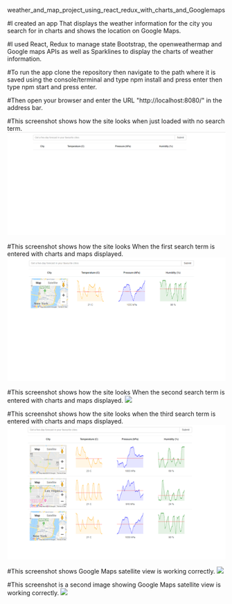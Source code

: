 weather_and_map_project_using_react_redux_with_charts_and_Googlemaps

#I created an app That displays the weather information for the city you search for in charts and shows the location on Google Maps. 

#I used React, Redux to manage state Bootstrap, the openweathermap and Google maps APIs as well as Sparklines to display the charts of weather information.

#To run the app clone the repository then navigate to the path where it is saved using the console/terminal and type npm install and press enter then type npm start and press enter.

#Then open your browser and enter the URL "http://localhost:8080/" in the address bar.

#This screenshot shows how the site looks when just loaded with no search term.
<img src="images/screenshot before search term has been entered.png">

#This screenshot shows how the site looks When the first search term is entered with charts and maps displayed.
<img src="images/screenshot when New York was entered as a search term.png">

#This screenshot shows how the site looks When the second search term is entered with charts and maps displayed.
<img src="images/screenshot when 2nd search term is entered Las Vegas">

#This screenshot shows how the site looks when the third search term is entered with charts and maps displayed.
<img src="images/screenshot when 3rd search term was entered California.png">

#This screenshot shows Google Maps satellite view is working correctly.
<img src="images/screenshot showing satellite view is working on maps">

#This screenshot is a second image showing Google Maps satellite view is working correctly.
<img src="images/2nd screenshot showing satellite view working in maps">